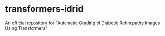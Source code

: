 # transformers-idrid
An official repository for "Automatic Grading of Diabetic Retinopathy Images Using Transformers"
